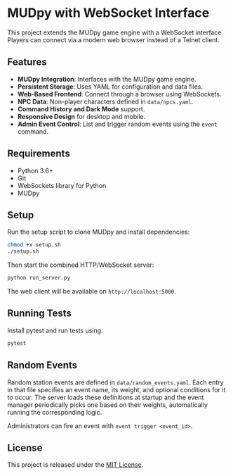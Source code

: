 # MUDpy with WebSocket Interface

This project extends the MUDpy game engine with a WebSocket interface. Players can connect via a modern web browser instead of a Telnet client.

## Features

- **MUDpy Integration**: Interfaces with the MUDpy game engine.
- **Persistent Storage**: Uses YAML for configuration and data files.
- **Web-Based Frontend**: Connect through a browser using WebSockets.
- **NPC Data**: Non-player characters defined in `data/npcs.yaml`.
- **Command History and Dark Mode** support.
- **Responsive Design** for desktop and mobile.
- **Admin Event Control**: List and trigger random events using the `event` command.

## Requirements

- Python 3.6+
- Git
- WebSockets library for Python
- MUDpy

## Setup

Run the setup script to clone MUDpy and install dependencies:

```bash
chmod +x setup.sh
./setup.sh
```

Then start the combined HTTP/WebSocket server:

```bash
python run_server.py
```

The web client will be available on `http://localhost:5000`.


## Running Tests

Install pytest and run tests using:

```bash
pytest
```


## Random Events

Random station events are defined in `data/random_events.yaml`.  Each entry in
that file specifies an event name, its weight, and optional conditions for it to
occur.  The server loads these definitions at startup and the event manager
periodically picks one based on their weights, automatically running the
corresponding logic.

Administrators can fire an event with `event trigger <event_id>`.

## License

This project is released under the [MIT License](LICENSE).
